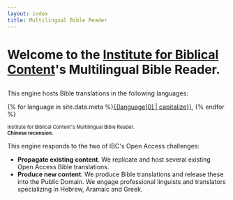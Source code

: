 ```yaml
---
layout: index
title: Multilingual Bible Reader
---
```


# Welcome to the [Institute for Biblical Content](https://ibc.oarc.science)'s Multilingual Bible Reader.

## 

This engine hosts Bible translations in the following languages:

{% for language in site.data.meta %}[{{language[0] | capitalize}}](/{{language[0]}}), {% endfor %} 

<span style="font-size:80%;">Institute for Biblical Content's Multilingual Bible Reader.<br>
      <strong>Chinese recension.</strong></span>
    </div>

This engine responds to the two of IBC's Open Access challenges:
 - **Propagate existing content**. We replicate and host several existing Open Access Bible translations.
 - **Produce new content**. We produce Bible translations and release these into the Public Domain. We engage professional linguists and translators specializing in Hebrew, Aramaic and Greek.
